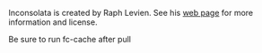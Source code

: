 Inconsolata is created by Raph Levien. See his
[web page](http://levien.com/type/myfonts/inconsolata.html) for more
information and license.

Be sure to run fc-cache after pull
